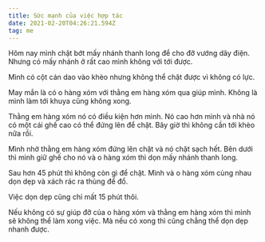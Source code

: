 ```yaml
---
title: Sức mạnh của việc hợp tác
date: 2021-02-20T04:26:21.594Z
tag: me
---
```

Hôm nay mình chặt bớt mấy nhánh thanh long để cho đỡ vướng dây điện. Nhưng có mấy nhánh ở rất cao mình không với tới được. 

Mình có cột cán dao vào khèo nhưng không thể chặt được vì không có lực. 

May mắn là có o hàng xóm với thằng em hàng xóm qua giúp mình. Không là mình làm tới khuya cũng không xong.

Thằng em hàng xóm nó có điều kiện hơn mình. Nó cao hơn mình và nhà nó có một cái ghế cao có thể đứng lên để chặt. Bây giờ thì không cần tới khèo nữa rồi. 

Mình nhờ thằng em hàng xóm đứng lên chặt và nó chặt sạch hết. Bên dưới thì mình giữ ghế cho nó và o hàng xóm thì dọn mấy nhánh thanh long.

Sau hơn 45 phút thì không còn gì để chặt. Mình và o hàng xóm cùng nhau dọn dẹp và xách rác ra thùng để đổ.

Việc dọn dẹp cũng chỉ mất 15 phút thôi.

Nếu không có sự giúp đỡ của o hàng xóm và thằng em hàng xóm thì mình sẽ không thể làm xong việc. Mà nếu có xong thì cũng chẳng thể dọn dẹp nhanh được.